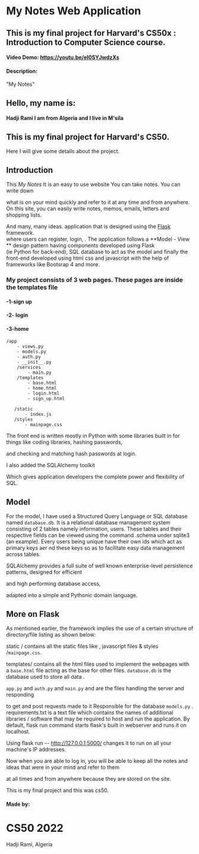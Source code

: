 # My Notes Web Application

## This is my final project for Harvard's CS50x : Introduction to Computer Science course.

#### Video Demo:   https://youtu.be/eI0SYJwdzXs
#### Description:
 "My Notes"

## Hello, my name is: 
 #### Hadji Rami I am from Algeria and I live in M'sila

## This is my final project for Harvard's CS50.
 
Here I will give some details about the project. 
## Introduction
  This *My Notes*  It is an easy to use website You can take notes. You can write down
  
  what is on your mind quickly and refer to it at any 
 time 
and from anywhere. 
On this site, you can easily write notes, memos, emails, letters and shopping lists.

And many, many ideas.
 application that is designed using the [Flask](https://flask.palletsprojects.com/en/) framework.  
where users can register, login, . 
The application follows a **Model - View ** design pattern having components developed using Flask  
(ie Python for back-end), SQL database to act as the model and finally the front-end developed
using html css and javascript with the help of frameworks like Bootsrap 4 and more.

### My project consists of 3 web pages. These pages are inside the templates file
 
#### -1-sign up
 
#### -2- login
 
#### -3-home

```
/app
    - views.py
    - models.py
    - auth.py
    - __init__.py
    /services
        - main.py
    /templates
        - base.html
        - home.html
        - login.html
        - sign_up.html
    
   /static
       - index.js
   /styles
       - mainpage.css
```

The front end is written mostly in Python with some libraries built in for things like coding libraries, hashing passwords, 
 
 and checking and matching hash passwords at login.

I also added the SQLAlchemy toolkit
 
Which gives application developers the complete power and flexibility of SQL.
 
## Model
For the model, I have used a Structured Query Language or SQL database named ```database.db```. 
It is a relational database management system consisting of 2
tables namely
 information, users. 
These tables and their respective fields can be viewed using the command .schema under sqlite3 (an example). 
Every users being unique have their own ids which act as primary keys aer nd these keys 
so as to facilitate easy data management across tables.
 
SQLAlchemy provides a full suite of well known enterprise-level persistence patterns, designed for efficient
 
 and high performing database access, 
 
 adapted into a simple and Pythonic domain language.
 
 ## More on Flask
As mentioned earlier, the framework implies the use of a certain structure of directory/file listing as shown below:

static / contains all the static files like , javascript files & styles /```mainpage.css```.


templates/ 
contains all the html files used to implement the webpages with a ```base.html```  file acting as the base for other files.
```database.db``` is the database used to store all data .

```app.py``` and ```auth.py``` and  ```main.py``` and are the files handling the server and responding 
 
 to get and post requests made to it 
Responsible for the database
```models.py``` .
requirements.txt is a text file which contains the names of additional libraries / software that may be required to host and run the application.
By default, flask run command starts flask's built in webserver and runs it on localhost. 
 
 Using flask run -- http://127.0.0.1:5000/ changes it to run on all your machine's IP addresses.
 
Now when you are able to log in, you will be able to keep all the notes and ideas that were in your mind and refer to them 
 
 at all times and from anywhere because they are stored on the site.

This is my final project and this was cs50.

  #### Made by:
  # CS50 2022
  Hadji Rami, Algeria
  
